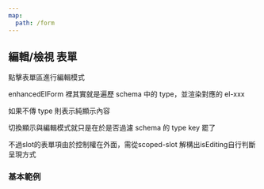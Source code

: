 ```yaml
---
map:
  path: /form
---
```


## 編輯/檢視 表單

點擊表單區進行編輯模式

enhancedElForm 裡其實就是遍歷 schema 中的 type，並渲染對應的 el-xxx

如果不傳 type 則表示純顯示內容

切換顯示與編輯模式就只是在於是否過濾 schema 的 type key 罷了

不過slot的表單項由於控制權在外面，需從scoped-slot 解構出isEditing自行判斷呈現方式

### 基本範例

<demo 
  src="../components/form/editableForm.vue"
  title="editable form"
  desc="點擊進入輸入模式的表單">
</demo>

<API src="../components/EnhancedElForm.vue" lang="zh"></API>
